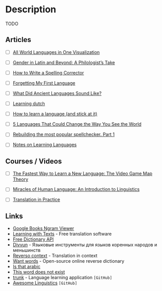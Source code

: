 # Description

TODO

## Articles

- [ ] [All World Languages in One Visualization](https://www.visualcapitalist.com/a-world-of-languages/)
- [ ] [Gender in Latin and Beyond: A Philologist’s Take](https://antigonejournal.com/2021/10/gender-in-latin-and-beyond/)
- [ ] [How to Write a Spelling Corrector](http://norvig.com/spell-correct.html)
- [ ] [Forgetting My First Language](https://www.newyorker.com/culture/personal-history/forgetting-my-first-language)
- [ ] [What Did Ancient Languages Sound Like?](https://antigonejournal.com/2021/07/what-did-ancient-languages-sound-like/)
- [ ] [Learning dutch](https://www.reddit.com/r/Netherlands/comments/mig7jq/learning_dutch/)
- [ ] [How to learn a language (and stick at it)](https://psyche.co/guides/how-to-approach-the-lifelong-project-of-language-learning)
- [ ] [5 Languages That Could Change the Way You See the World](https://nautil.us/blog/5-languages-that-could-change-the-way-you-see-the-world)
- [ ] [Rebuilding the most popular spellchecker. Part 1](https://zverok.github.io/blog/2021-01-05-spellchecker-1.html)
- [ ] [Notes on Learning Languages](https://lukesmith.xyz/articles/learning-languages)


## Courses / Videos

- [ ] [The Fastest Way to Learn a New Language: The Video Game Map Theory](https://youtu.be/3i1lNJPY-4Q)
- [ ] [Miracles of Human Language: An Introduction to Linguistics](https://www.coursera.org/learn/human-language)
- [ ] [Translation in Practice](https://www.coursera.org/learn/translation-in-practice)


## Links

- [Google Books Ngram Viewer](https://books.google.com/ngrams)
- [Learning with Texts](https://learningwithtexts.com/) - Free translation software
- [Free Dictionary API](https://dictionaryapi.dev/)
- [Divvun](https://divvun.org/) - Языковые инструменты для языков коренных народов и меньшинств
- [Reverso context](https://context.reverso.net/translation/) - Translation in context
- [Want words](https://wantwords.thunlp.org/) - Open-source online reverse dictionary
- [Is that arabic](https://isthatarabic.com/)
- [This word does not exist](https://www.thisworddoesnotexist.com/)
- [trunk](https://github.com/theiceshelf/trunk) - Language learning application `[GitHub]`
- [Awesome Linguistics](https://github.com/theimpossibleastronaut/awesome-linguistics) `[GitHub]`


<!--
- [SELFSTUDYCLASSICS](https://selfstudyclassics.com/) - Online Latin course
- [ ] [Speaking Latin brings an unmediated thrill to the Classics](https://psyche.co/ideas/speaking-latin-brings-an-unmediated-thrill-to-the-classics)
- [ ] [How I Learned French in 12 Months](https://runwes.com/2020/02/11/howilearnedfrench.html)
- [ ] [ЛАТИНСКИЙ ЯЗЫК (КЛАССИЧЕСКИЙ)](https://youtube.com/playlist?list=PLX5aw9V4Uo7P1vTQlMwTnsIhqNaGhfv9d)
-->
